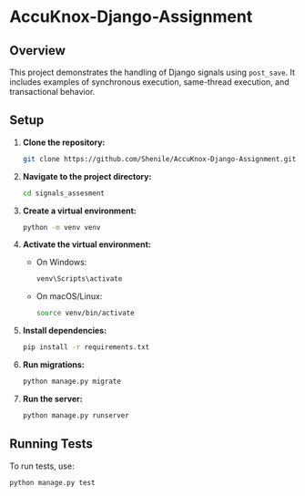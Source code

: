 
# AccuKnox-Django-Assignment

## Overview

This project demonstrates the handling of Django signals using `post_save`. It includes examples of synchronous execution, same-thread execution, and transactional behavior.

## Setup

1. **Clone the repository:**
   ```bash
   git clone https://github.com/Shenile/AccuKnox-Django-Assignment.git
   ```

2. **Navigate to the project directory:**
   ```bash
   cd signals_assesment
   ```

3. **Create a virtual environment:**
   ```bash
   python -m venv venv
   ```

4. **Activate the virtual environment:**

   - On Windows:
     ```bash
     venv\Scripts\activate
     ```

   - On macOS/Linux:
     ```bash
     source venv/bin/activate
     ```

5. **Install dependencies:**
   ```bash
   pip install -r requirements.txt
   ```

6. **Run migrations:**
   ```bash
   python manage.py migrate
   ```

7. **Run the server:**
   ```bash
   python manage.py runserver
   ```

## Running Tests

To run tests, use:
```bash
python manage.py test
```
